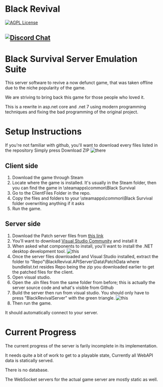 
# Black Revival
[![AGPL License](http://img.shields.io/badge/license-AGPL-brightgreen.svg)](https://opensource.org/licenses/AGPL-3.0)

[![Discord Chat](https://dcbadge.vercel.app/api/server/XEbTFqB)](https://discord.gg/XEbTFqB)
--------------

# Black Survival Server Emulation Suite #

This server software to revive a now defunct game, that was taken offline due to the niche popularity of the game. 

We are striving to bring back this game for those people who loved it. 

This is a rewrite in asp.net core and .net 7 using modern programming techniques and fixing the bad programming of the original project.

# Setup Instructions #

If you're not familiar with github, you'll want to download every files listed in the repository
Simply press Download ZIP
![there](https://arrcival.s-ul.eu/13oBzVUQ)

## Client side ##

1. Download the game through Steam
2. Locate where the game is installed. It's usually in the Steam folder, then you can find the game in \steamapps\common\Black Survival
3. Go to the ClientFiles Folder in the repo.
4. Copy the files and folders to your \steamapps\common\Black Survival folder overwriting anything if it asks
5. Run the game.


## Server side ##

1. Download the Patch server files from [this link](https://mega.nz/file/kNZUmY6Y#x_tq2oACNSyL_uArldZ74SWd4gGPq5hh8hXlFBcZxck)
2. You'll want to download [Visual Studio Community](https://visualstudio.microsoft.com/) and install it
3. When asked what components to install, you'll want to install the .NET desktop development tool.
![this](https://arrcival.s-ul.eu/aoqrQWuU)
4. Once the server files downloaded and Visual Studio installed, extract the folder to "Repo"\BlackRevival.APIServer\Data\PatchData where bundlelist.txt resides
Repo being the zip you downloaded earlier to get the patched files for the client.
5. Open visual studio.
6. Open the .sln files from the same folder from before; this is actually the server source code and what's visible from Github
7. Build the server then run from visual studio. You should only have to press "BlackRevivalServer" with the green triangle.
![this](https://arrcival.s-ul.eu/wfQpWZOc)
8. Then run the game.

It should automatically connect to your server. 

# Current Progress #

The current progress of the server is farily incomplete in its implementation. 

It needs quite a bit of work to get to a playable state, Currently all WebAPI data is statically served. 

There is no database. 

The WebSocket servers for the actual game server are mostly static as well. 